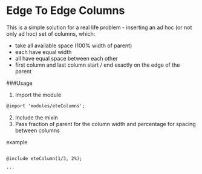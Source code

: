 Edge To Edge Columns
================

This is a simple solution for a real life problem - inserting an ad hoc (or not only ad hoc) set of columns, which:
* take all available space (100% width of parent)
* each have equal width 
* all have equal space between each other
* first column and last column start / end exactly on the edge of the parent 

###Usage
1. Import the module 

```html
@import 'modules/eteColumns';
```

2. Include the mixin
3. Pass fraction of parent for the column width and percentage for spacing between columns

example 

```html

@include eteColumn(1/3, 2%);

'''